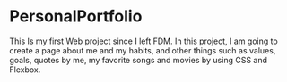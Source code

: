 # PersonalPortfolio
This Is my first Web project since I left FDM. In this project, I am going to create a page about me and my habits, and other things such as values, goals, quotes by me, my favorite songs and movies by using CSS and Flexbox. 
